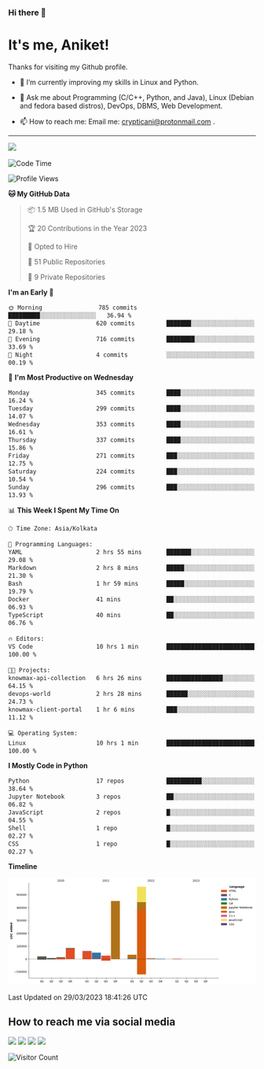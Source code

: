 ### Hi there 👋

   # It's me, Aniket!
   Thanks for visiting my Github profile.

<!--
**crypticani/crypticani** is a ✨ _special_ ✨ repository because its `README.md` (this file) appears on your GitHub profile. -->

- 🌱 I’m currently improving my skills in Linux and Python.

- 💬 Ask me about Programming (C/C++, Python, and Java), Linux (Debian and fedora based distros), DevOps, DBMS, Web Development.

- 📫 How to reach me: Email me: crypticani@protonmail.com .

---

<a href="#"><img src="https://github-readme-stats.vercel.app/api?username=crypticani&show_icons=true&hide_border=false&layout=default&theme=dracula&count_private=true"></a>

<!--START_SECTION:waka-->
![Code Time](http://img.shields.io/badge/Code%20Time-468%20hrs%2029%20mins-blue)

![Profile Views](http://img.shields.io/badge/Profile%20Views-5-blue)

**🐱 My GitHub Data** 

> 📦 1.5 MB Used in GitHub's Storage 
 > 
> 🏆 20 Contributions in the Year 2023
 > 
> 💼 Opted to Hire
 > 
> 📜 51 Public Repositories 
 > 
> 🔑 9 Private Repositories 
 > 
**I'm an Early 🐤** 

```text
🌞 Morning                785 commits         █████████░░░░░░░░░░░░░░░░   36.94 % 
🌆 Daytime                620 commits         ███████░░░░░░░░░░░░░░░░░░   29.18 % 
🌃 Evening                716 commits         ████████░░░░░░░░░░░░░░░░░   33.69 % 
🌙 Night                  4 commits           ░░░░░░░░░░░░░░░░░░░░░░░░░   00.19 % 
```
📅 **I'm Most Productive on Wednesday** 

```text
Monday                   345 commits         ████░░░░░░░░░░░░░░░░░░░░░   16.24 % 
Tuesday                  299 commits         ████░░░░░░░░░░░░░░░░░░░░░   14.07 % 
Wednesday                353 commits         ████░░░░░░░░░░░░░░░░░░░░░   16.61 % 
Thursday                 337 commits         ████░░░░░░░░░░░░░░░░░░░░░   15.86 % 
Friday                   271 commits         ███░░░░░░░░░░░░░░░░░░░░░░   12.75 % 
Saturday                 224 commits         ███░░░░░░░░░░░░░░░░░░░░░░   10.54 % 
Sunday                   296 commits         ███░░░░░░░░░░░░░░░░░░░░░░   13.93 % 
```


📊 **This Week I Spent My Time On** 

```text
🕑︎ Time Zone: Asia/Kolkata

💬 Programming Languages: 
YAML                     2 hrs 55 mins       ███████░░░░░░░░░░░░░░░░░░   29.08 % 
Markdown                 2 hrs 8 mins        █████░░░░░░░░░░░░░░░░░░░░   21.30 % 
Bash                     1 hr 59 mins        █████░░░░░░░░░░░░░░░░░░░░   19.79 % 
Docker                   41 mins             ██░░░░░░░░░░░░░░░░░░░░░░░   06.93 % 
TypeScript               40 mins             ██░░░░░░░░░░░░░░░░░░░░░░░   06.76 % 

🔥 Editors: 
VS Code                  10 hrs 1 min        █████████████████████████   100.00 % 

🐱‍💻 Projects: 
knowmax-api-collection   6 hrs 26 mins       ████████████████░░░░░░░░░   64.15 % 
devops-world             2 hrs 28 mins       ██████░░░░░░░░░░░░░░░░░░░   24.73 % 
knowmax-client-portal    1 hr 6 mins         ███░░░░░░░░░░░░░░░░░░░░░░   11.12 % 

💻 Operating System: 
Linux                    10 hrs 1 min        █████████████████████████   100.00 % 
```

**I Mostly Code in Python** 

```text
Python                   17 repos            ██████████░░░░░░░░░░░░░░░   38.64 % 
Jupyter Notebook         3 repos             ██░░░░░░░░░░░░░░░░░░░░░░░   06.82 % 
JavaScript               2 repos             █░░░░░░░░░░░░░░░░░░░░░░░░   04.55 % 
Shell                    1 repo              █░░░░░░░░░░░░░░░░░░░░░░░░   02.27 % 
CSS                      1 repo              █░░░░░░░░░░░░░░░░░░░░░░░░   02.27 % 
```



**Timeline**

![Lines of Code chart](https://raw.githubusercontent.com/crypticani/crypticani/master/assets/bar_graph.png)


 Last Updated on 29/03/2023 18:41:26 UTC
<!--END_SECTION:waka-->

## How to reach me via social media
<p>
<a href="https://www.linkedin.com/in/crypticani/"><img src="https://img.shields.io/badge/-LinkedIn-blue?&style=for-the-badge&logo=linkedin&logoColor=white" height=30></a> 
<a href="https://twitter.com/crypticani"><img src="https://img.shields.io/badge/twitter-%231DA1F2.svg?&style=for-the-badge&logo=twitter&logoColor=white" height=30></a> 
<a href="https://www.quora.com/profile/Cryptic-Ani"><img src="https://img.shields.io/badge/-Quora-critical?&style=for-the-badge&logo=quora&logoColor=white" height=30></a>   
<a href="https://t.me/crypticani"><img src="https://img.shields.io/badge/-Telegram-informational?&style=for-the-badge&logo=telegram&logoColor=white" height=30></a> 

</p>

![Visitor Count](https://profile-counter.glitch.me/{crypticani}/count.svg)
